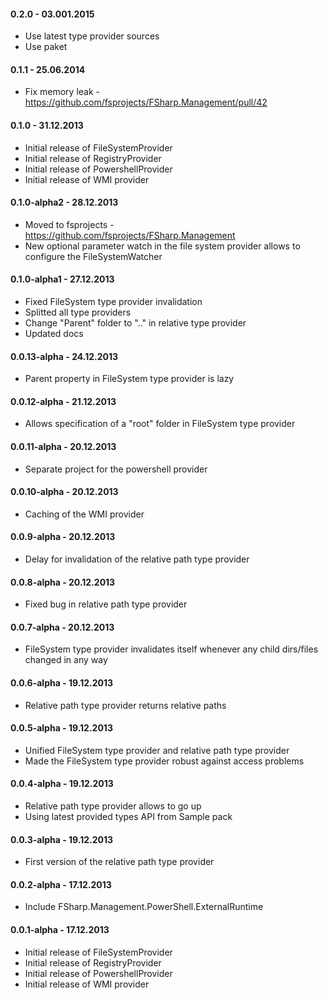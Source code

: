 #### 0.2.0 - 03.001.2015
* Use latest type provider sources
* Use paket

#### 0.1.1 - 25.06.2014
* Fix memory leak - https://github.com/fsprojects/FSharp.Management/pull/42

#### 0.1.0 - 31.12.2013
* Initial release of FileSystemProvider
* Initial release of RegistryProvider
* Initial release of PowershellProvider
* Initial release of WMI provider

#### 0.1.0-alpha2 - 28.12.2013
* Moved to fsprojects - https://github.com/fsprojects/FSharp.Management
* New optional parameter watch in the file system provider allows to configure the FileSystemWatcher

#### 0.1.0-alpha1 - 27.12.2013
* Fixed FileSystem type provider invalidation
* Splitted all type providers
* Change "Parent" folder to ".." in relative type provider
* Updated docs

#### 0.0.13-alpha - 24.12.2013
* Parent property in FileSystem type provider is lazy

#### 0.0.12-alpha - 21.12.2013
* Allows specification of a "root" folder in FileSystem type provider

#### 0.0.11-alpha - 20.12.2013
* Separate project for the powershell provider

#### 0.0.10-alpha - 20.12.2013
* Caching of the WMI provider

#### 0.0.9-alpha - 20.12.2013
* Delay for invalidation of the relative path type provider

#### 0.0.8-alpha - 20.12.2013
* Fixed bug in relative path type provider

#### 0.0.7-alpha - 20.12.2013
* FileSystem type provider invalidates itself whenever any child dirs/files changed in any way

#### 0.0.6-alpha - 19.12.2013
* Relative path type provider returns relative paths

#### 0.0.5-alpha - 19.12.2013
* Unified FileSystem type provider and relative path type provider
* Made the FileSystem type provider robust against access problems

#### 0.0.4-alpha - 19.12.2013 
* Relative path type provider allows to go up
* Using latest provided types API from Sample pack

#### 0.0.3-alpha - 19.12.2013 
* First version of the relative path type provider

#### 0.0.2-alpha - 17.12.2013 
* Include FSharp.Management.PowerShell.ExternalRuntime

#### 0.0.1-alpha - 17.12.2013 
* Initial release of FileSystemProvider
* Initial release of RegistryProvider
* Initial release of PowershellProvider
* Initial release of WMI provider